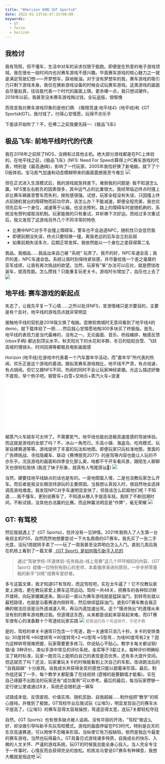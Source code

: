 ```yaml
---
title: "《Horizon 4》和《GT Sports》"
date: 2022-01-13T16:47:32+08:00
keywords:
  - GT
  - forza
  - horizon
---
```


## 我检讨

我有驾照，但不懂车，生活中对车的诉求仅限于能跑。即便是在热爱的电子游戏领域，我在很长一段时间内也对赛车游戏不感兴趣。毕竟赛车游戏的核心魅力之一就是满足驾驶幻想——开梦想车，踩地板油。对于没有梦想车的我，赛车游戏的吸引力只剩下游戏本身。我仅在换新游戏设备的时候会试玩赛车游戏。这类游戏的画面会尽量拟真，往往能代表一个时代的画面上限。更赤裸一点，我只想试硬件。2018年以前，我甚至没未赛车游戏掏过钱，全玩盗版，很惭愧

而改变我对赛车游戏印象的是他们俩: 《极限竞速:地平线4》(地平线)和《GT Sports》(GT)。我付钱了。付得心甘情愿，玩得不亦乐乎

下面该开始吹了？不，在捧二之前我要先踩一:《极品飞车》

## 极品飞车: 前地平线时代的代表
我在2018年之前除了NDS，没拥有过其他主机。绝大部分游戏都是在PC上体验的。在地平线之前，《极品飞车》(NFS: Need For Speed)算得上PC赛车游戏的代表，特别是《最高通缉》，影响了一代玩家。2005年我恰好换了新电脑，就下了个D版体验。宝马氮气加速和动态模糊带来的画面震撼我至今难忘
![](/img/gtsports/nfs_mw.jpeg)

但在正式进入生涯模式后，我的游戏就急转直下。难倒我的问题是: 我不知道怎么赢。NFS里左右胜负的因素很多，其中运气占的比重很大。我经常临近终点时撞上非比赛车辆甚至警车而失利，挫败感很强。试想，玩家全程没有失误，只因撞上终点前随机冒出的障碍物而前功尽弃，该怎么办？不能减速，即便全程完美，我也仅领先后车一个身位，减速等于认输。也没法预判，路上的障碍车时是随机刷的，系统没有预判或取消机制。玩家能做的只有重试，并祈祷下次好运。而经过多次重试后，我又发现了这游戏另外几个不同寻常的特色
* 比赛中NPC对手不会撞上障碍车，警车也不会追逐NPC，随机性只会惩罚我
* 即便前期没失误，终点只要轻微一撞，离我老远的后车会立刻反超
* 如果前期失误多次，后期正常发挥，我依然能以一个身位之差获得第二名

我品，我细品……我品出来自己被 "系统" 玩弄了。我开的好，NPC车速会高；我开的差，NPC车速会低。系统让我时刻保持紧张感，并尽量给我一个差之毫厘的亚军成绩，让我有再次挑战的欲望。当然，玩家有"笨"办法可以应对，就是攒钱改装车，提高性能。怎么攒钱？只能重复玩老关卡。游戏时长增加了，血压也上去了
![](/img/gtsports/tuxue.jpeg)

## 地平线: 赛车游戏的新起点

失态了，让我先平复一下心情……之所以批评NFS，宣泄情绪只是次要目的，主要是有个反衬，地平线的游戏亮点就非常明显

接触地平线的契机是2018我又换了电脑。逛微软商城时无意间看到了地平线4的demo，就下载体验了一把……然后就心甘情愿地掏300多块买了终极版。首先，地平线的表现力是当代最棒的，没有之一。无论画面、音乐、桥段编排、触感反馈(xbox手柄) 都达到顶尖水平。秋天阳光下的水花和羊群、冬日的皑皑白雪、飞跃高坡的慢镜头、时间回溯等都极具电影画面感

Horizon (地平线)在游戏中代表着一个汽车嘉年华活动，而"嘉年华"所代表的热闹、欢乐正是这个游戏的基调。跟拟真赛车游戏相比，地平线不严肃，有点戏谑，有点胡闹。但它又跟NFS不同，热闹的同时不会让玩家神经紧绷。光这么描述好像不直观，举个例子吧。钢管车+白雪+交响乐+蒸汽火车=浪漫

<iframe src="//player.bilibili.com/player.html?aid=67743858&bvid=BV1HJ411A76o&cid=117431125&page=1" scrolling="no" border="0" frameborder="no" framespacing="0" allowfullscreen="true"></iframe>

被蒸汽火车超车可太帅了。不需要氮气，地平线也能创造极具速度感的驾驶体验。而这就是游戏的全部了吗？不，冰山一角而已。乐高小镇、海盗岛、吃鸡模式、玩家自建赛道等等。游戏提供了丰富的玩法和地图。即便玩家只玩标准地图，里面的广告牌挑战、寻找隐藏车、联动《赛博朋克2077》的座驾等内容也能让人玩的不亦乐乎。况且游戏的画面和四季变化那么美，啥都不干开车看风景，跟陌生人聊聊天也很轻松愉快 (我选了妹子形象，就真有人甩尾搭讪🐶)
![](/img/gtsports/lego.jpeg)

当然，硬要找地平线缺点的话也是有的。一是地图载入慢，二是也没教玩家怎么开车。而后者是我没长期坚持游玩的主要原因。当我想认真投入时，很自然地会选择调高游戏难度。我发现NPC对手车速明显变快了，但我该怎么赶超他们呢？不知道……我不懂车，更别说赛车了，不知道从哪入手提高车技。我除了不断回溯时间，不断试错，没其他办法赢的比赛。而这种赢法明显是"作弊"，毫无荣耀
![](/img/gtsports/garrosh.jpeg)

## GT: 有驾校

然后我就遇上了《GT Sports》，但并没有一见钟情。2021年我购入了人生第一台电视主机PS5，自然而然地想要尝试一下大名鼎鼎的GT赛车。我先买了一张二手光盘，没玩1周就转手卖了——玩了一周我甚至没弄明白怎么入门。直到几周后我在机核上看到了一篇文章 [《GT Sport》是如何吸引新手入坑的](https://www.gcores.com/articles/125373)
> 通过“驾驶学校-环道体验-任务挑战-线上竞赛”这几个环环相扣的内容，《GT Sport》就像一位特别有耐心的老师，本着循序渐进的原则，一步步把零基础的新手“训练”成赛车爱好者。

多亏这篇文章，我才知道GT有驾校，而这驾校吧，实在太牛逼了！它不仅教玩家爱上游戏，更在教玩家爱上赛车这项运动。驾校一共48关，把赛车的各种知识掰开揉碎，向玩家娓娓道来。我以前一直以为赛车游戏就是猛踩油门，到转弯处就以最短路径，也就是沿着赛道内侧转弯，然后继续猛踩油门。直到GT赛车教会我正确的做法应该是沿外道减速入弯，再沿内道加速出弯。这个"慢进快出"的道理从来没有别的赛车游戏教过我。但道理这东西，从来都是说起来容易起来难。而GT赛车很有心的准备数十个弯道给玩家实践
![](/img/gtsports/curve.jpeg)
<font color=gray size=2>把赛道的各个弯道掰开，手把手教</font>

是的，驾校的单关卡通常只包含一个弯道，跑一关通常只消几十秒。关卡的安排类似: 30度转弯->60度转弯->90度转弯*2->U型弯->S型弯... 为啥90度弯有2关？因为这种转弯很难把握，玩家需要更多练习。你说贴心不贴心。教学关每关都设铜/银/金 3种评价，类似手游中常见的评价系统，金奖等于3星过关。每种评价明确标注了耗时标准，玩家一跑完马上能明白自己的表现是否优秀，还有多大提升空间。但这就完了吗？还没，玩家重玩关卡的时候能看到上次自己的车影。改进跑法后的 "自我超越" 十分直观。自我成长并获得金奖的感觉只能以甜蜜来形容。最后，制作组还留了一手，每个教学关都配备了在线视频 (遗憾的是要翻墙才能看)。实在自己琢磨不出跑法的玩家还有"成功案例"可以参考。最后的最后，每当玩家攒够一定行驶公里或通过8关，系统还会随机送一辆车

试错成本低、反馈直观、价值实用、随机奖励、自我超越……制作组把"教学"的核心提纯，并推到了极致。GT驾校毕业后我试玩《尘埃5》，明显发现自己的赛车水平提高了。《尘埃5》的赛车显得太容易操控，弯道显得太宽，连玩7关都轻松夺冠

自然，《GT Sports》也有很多缺点被人诟病。没有华丽的开场，"驾校"做这么好，却没做引导叫新手先玩驾校模式。游戏的画面停留在PS3时代，特别是白天的东京高速赛道，可以用惨不忍睹来形容。当纵使它有万般缺陷，依然是我迄今最爱的赛车游戏，当然也玩得最久。GT具备日式游戏诸多特质，自我成长的快乐、入微的人文关怀、严谨的游戏系统。玩GT的时候我总能全身心投入。当人完全专注于一件事时，心情反而会获得完全的放松。机核龙马曾说GT赛车有种禅意，我想大概就是指这吧
![](/img/gtsports/sakura.jpeg)